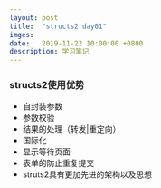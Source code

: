 ```yaml
---
layout: post
title:  "structs2 day01"
imges: 
date:   2019-11-22 10:00:00 +0800
description: 学习笔记
---
```


### structs2使用优势
* 自封装参数
* 参数校验
* 结果的处理（转发|重定向）
* 国际化
* 显示等待页面
* 表单的防止重复提交    
* struts2具有更加先进的架构以及思想




